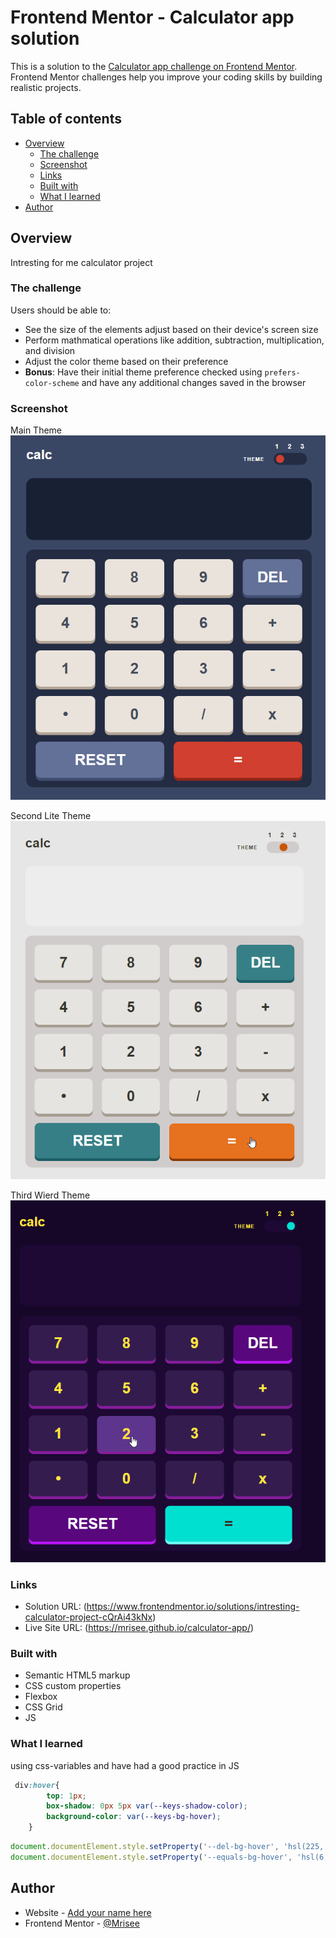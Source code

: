 # Frontend Mentor - Calculator app solution

This is a solution to the [Calculator app challenge on Frontend Mentor](https://www.frontendmentor.io/challenges/calculator-app-9lteq5N29). Frontend Mentor challenges help you improve your coding skills by building realistic projects. 

## Table of contents

- [Overview](#overview)
  - [The challenge](#the-challenge)
  - [Screenshot](#screenshot)
  - [Links](#links)
  - [Built with](#built-with)
  - [What I learned](#what-i-learned)
- [Author](#author)



## Overview
Intresting for me calculator project

### The challenge

Users should be able to:

- See the size of the elements adjust based on their device's screen size
- Perform mathmatical operations like addition, subtraction, multiplication, and division
- Adjust the color theme based on their preference
- **Bonus**: Have their initial theme preference checked using `prefers-color-scheme` and have any additional changes saved in the browser

### Screenshot

Main Theme
![](/screens/1screen.png)

Second Lite Theme
![](/screens/2screen.png)

Third Wierd Theme
![](/screens/3screen.png)

### Links

- Solution URL: (https://www.frontendmentor.io/solutions/intresting-calculator-project-cQrAi43kNx)
- Live Site URL: (https://mrisee.github.io/calculator-app/)


### Built with

- Semantic HTML5 markup
- CSS custom properties
- Flexbox
- CSS Grid
- JS

### What I learned
using css-variables
and have had a good practice in JS

```css
 div:hover{
        top: 1px;
        box-shadow: 0px 5px var(--keys-shadow-color);
        background-color: var(--keys-bg-hover);
    }
```
```js
document.documentElement.style.setProperty('--del-bg-hover', 'hsl(225, 31%, 57%)'); 
document.documentElement.style.setProperty('--equals-bg-hover', 'hsl(6, 81%, 60%)'); 
```

## Author

- Website - [Add your name here](https://github.com/Mrisee)
- Frontend Mentor - [@Mrisee](https://www.frontendmentor.io/profile/Mrisee)


